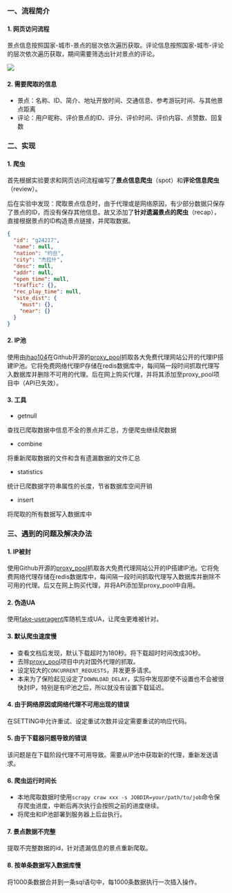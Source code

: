 ### 一、流程简介

#### 1. 网页访问流程

景点信息按照国家-城市-景点的层次依次遍历获取。评论信息按照国家-城市-评论的层次依次遍历获取，期间需要筛选出针对景点的评论。

![](/Users/rudolf/Desktop/%E6%B5%81%E7%A8%8B.png)

#### 2. 需要爬取的信息

- 景点：名称、ID、简介、地址开放时间、交通信息、参考游玩时间、与其他景点距离
- 评论：用户昵称、评价景点的ID、评分、评价时间、评价内容、点赞数、回复数

### 二、实现

#### 1. 爬虫

首先根据实验要求和网页访问流程编写了**景点信息爬虫**（spot）和**评论信息爬虫**（review）。

后在实验中发现：爬取景点信息时，由于代理或是网络原因，有少部分数据只保存了景点的ID，而没有保存其他信息。故又添加了**针对遗漏景点的爬虫**（recap），直接根据景点的ID构造景点链接，并爬取数据。

```json
{
  "id": "g24217",
  "name": null,
  "nation": "约旦",
  "city": "杰拉什",
  "desc": null,
  "addr": null,
  "open_time": null,
  "traffic": {},
  "rec_play_time": null,
  "site_dist": {
    "must": {},
    "near": {}
  }
}
```

#### 2. IP池

使用由[jhao104](https://github.com/jhao104)在Github开源的[proxy_pool](https://github.com/jhao104/proxy_pool)抓取各大免费代理网站公开的代理IP搭建IP池。它将免费网络代理IP存储在redis数据库中，每间隔一段时间抓取代理写入数据库并删除不可用的代理。后在网上购买代理，并将其添加至proxy_pool项目中（API已失效）。

#### 3. 工具

- getnull

查找已爬取数据中信息不全的景点并汇总，方便爬虫继续爬数据

- combine

将重新爬取数据的文件和含有遗漏数据的文件汇总

- statistics

统计已爬数据字符串属性的长度，节省数据库空间开销

- insert

将爬取的所有数据写入数据库中

### 三、遇到的问题及解决办法

#### 1. IP被封

使用Github开源的[proxy_pool](https://github.com/jhao104/proxy_pool)抓取各大免费代理网站公开的IP搭建IP池。它将免费网络代理存储在redis数据库中，每间隔一段时间抓取代理写入数据库并删除不可用的代理。后又在网上购买代理，并将API添加至proxy_pool中自用。

#### 2. 伪造UA

使用[fake-useragent](https://pypi.python.org/pypi/fake-useragent)库随机生成UA，让爬虫更难被针对。

#### 3. 默认爬虫速度慢

- 查看文档后发现，默认下载超时为180秒。将下载超时时间改成30秒。
- 去除[proxy_pool](https://github.com/jhao104/proxy_pool)项目中内对国外代理的抓取。
- 设定较大的`CONCURRENT_REQUESTS`，并发更多请求。
- 本来为了保险起见设定了`DOWNLOAD_DELAY`，实际中发现即使不设置也不会被很快封IP，特别是有IP池之后，所以就没有设置下载延迟。

#### 4. 由于网络原因或网络代理不可用出现的错误

在SETTING中允许重试、设定重试次数并设定需要重试的响应代码。

#### 5. 由于下载器问题导致的错误

该问题是在下载阶段代理不可用导致。需要从IP池中获取新的代理，重新发送请求。

#### 6. 爬虫运行时间长

- 本地爬取数据时使用`scrapy craw xxx -s JOBDIR=your/path/to/job`命令保存爬虫进度，中断后再次执行会按照之前的进度继续。
- 将爬虫和IP池部署到服务器上后台执行。

#### 7. 景点数据不完整

提取不完整数据的id，针对遗漏信息的景点重新爬取。

#### 8. 按单条数据写入数据库慢

将1000条数据合并到一条sql语句中，每1000条数据执行一次插入操作。


